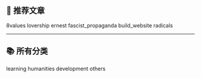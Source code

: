 ## 🤩 推荐文章

<div class="directory">
    <article-card>8values</article-card>
    <article-card>lovership</article-card>
    <article-card>ernest</article-card>
    <article-card>fascist_propaganda</article-card>
    <article-card>build_website</article-card>
    <article-card>radicals</article-card>
</div>

---

## 📚 所有分类

<div class="directory">
    <article-card>learning</article-card>
    <article-card>humanities</article-card>
    <article-card>development</article-card>
    <article-card>others</article-card>
</div>